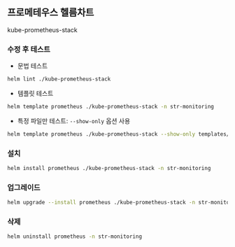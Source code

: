 ## 프로메테우스 헬름차트
kube-prometheus-stack

### 수정 후 테스트

- 문법 테스트

```bash
helm lint ./kube-prometheus-stack
```

- 템플릿 테스트

```bash
helm template prometheus ./kube-prometheus-stack -n str-monitoring
```

- 특정 파일만 테스트: `--show-only` 옵션 사용

```bash
helm template prometheus ./kube-prometheus-stack --show-only templates/prometheus/additionalPrometheusRules.yaml
```

### 설치

```bash
helm install prometheus ./kube-prometheus-stack -n str-monitoring
```

### 업그레이드

```bash
helm upgrade --install prometheus ./kube-prometheus-stack -n str-monitoring
```

### 삭제

```bash
helm uninstall prometheus -n str-monitoring
```
